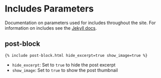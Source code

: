 # Includes Parameters
Documentation on parameters used for includes throughout the site. For information on includes see the [Jekyll docs](https://jekyllrb.com/docs/includes/).

## post-block
`{% include post-block.html hide_excerpt=true show_image=true %}`

- `hide_excerpt`: Set to `true` to hide the post excerpt
- `show_image`: Set to `true` to show the post thumbnail